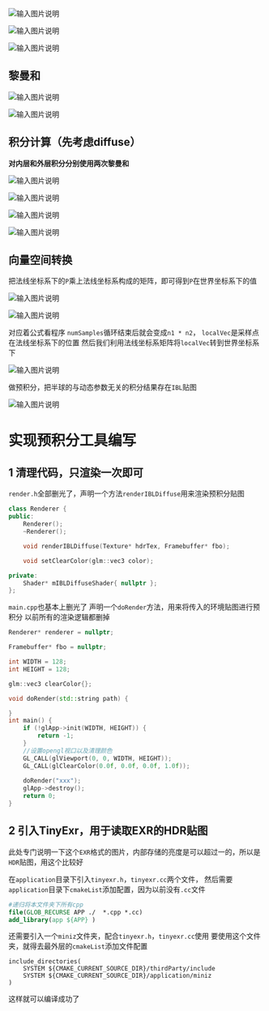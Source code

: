 ![输入图片说明](/imgs/2025-04-08/06LhZMKZrXVp9RaD.png)

![输入图片说明](/imgs/2025-04-08/50awnfEQeSWu34EQ.png)

![输入图片说明](/imgs/2025-04-08/GyIHS2iXOsgRqOO6.png)

## 黎曼和

![输入图片说明](/imgs/2025-04-08/oS39XNvuY7mJbTRN.png)

![输入图片说明](/imgs/2025-04-08/5wJpcHKCBclPVSm2.png)

## 积分计算（先考虑diffuse）

**对内层和外层积分分别使用两次黎曼和**

![输入图片说明](/imgs/2025-04-08/E9Xqw1Ebus4RPh6y.png)

![输入图片说明](/imgs/2025-04-08/P9oEDfT9PgM7K6tq.png)

![输入图片说明](/imgs/2025-04-08/SV1exJqcS5fqUa9y.png)

![输入图片说明](/imgs/2025-04-08/c8f3ERlwJXefgF8B.png)

## 向量空间转换
把法线坐标系下的`P`乘上法线坐标系构成的矩阵，即可得到`P`在世界坐标系下的值

![输入图片说明](/imgs/2025-04-08/XeIErVIM2w3CKoIc.png)

![输入图片说明](/imgs/2025-04-08/PJsw238lPdd6ETvQ.png)

对应着公式看程序
`numSamples`循环结束后就会变成`n1 * n2`，
`localVec`是采样点在法线坐标系下的位置
然后我们利用法线坐标系矩阵将`localVec`转到世界坐标系下

![输入图片说明](/imgs/2025-04-08/iJzI5MwNxsH3Q6q6.png)

做预积分，把半球的与动态参数无关的积分结果存在`IBL`贴图

![输入图片说明](/imgs/2025-04-08/Y3xPs3ic2wj9KwtI.png)

# 实现预积分工具编写
## 1 清理代码，只渲染一次即可
`render.h`全部删光了，声明一个方法`renderIBLDiffuse`用来渲染预积分贴图
```cpp
class Renderer {
public:
	Renderer();
	~Renderer();

	void renderIBLDiffuse(Texture* hdrTex, Framebuffer* fbo);

	void setClearColor(glm::vec3 color);

private:
	Shader* mIBLDiffuseShader{ nullptr };
};
```
`main.cpp`也基本上删光了
声明一个`doRender`方法，用来将传入的环境贴图进行预积分
以前所有的渲染逻辑都删掉
```cpp
Renderer* renderer = nullptr;

Framebuffer* fbo = nullptr;

int WIDTH = 128;
int HEIGHT = 128;

glm::vec3 clearColor{};

void doRender(std::string path) {

}
int main() {
	if (!glApp->init(WIDTH, HEIGHT)) {
		return -1;
	}
	//设置opengl视口以及清理颜色
	GL_CALL(glViewport(0, 0, WIDTH, HEIGHT));
	GL_CALL(glClearColor(0.0f, 0.0f, 0.0f, 1.0f));
	
	doRender("xxx");
	glApp->destroy();
	return 0;
}
```

## 2 引入TinyExr，用于读取EXR的HDR贴图
此处专门说明一下这个`EXR`格式的图片，内部存储的亮度是可以超过一的，所以是`HDR`贴图，用这个比较好

在`application`目录下引入`tinyexr.h`，`tinyexr.cc`两个文件，
然后需要`application`目录下`cmakeList`添加配置，因为以前没有`.cc`文件
```cmake
#递归将本文件夹下所有cpp
file(GLOB_RECURSE APP ./  *.cpp *.cc)
add_library(app ${APP} )
```
还需要引入一个`miniz`文件夹，配合`tinyexr.h`，`tinyexr.cc`使用
要使用这个文件夹，就得去最外层的`cmakeList`添加文件配置
```
include_directories(
	SYSTEM ${CMAKE_CURRENT_SOURCE_DIR}/thirdParty/include
	SYSTEM ${CMAKE_CURRENT_SOURCE_DIR}/application/miniz
)
```
这样就可以编译成功了
<!--stackedit_data:
eyJoaXN0b3J5IjpbLTE2NDM1OTczNjgsMTI3NjA3NjI2NCwtMz
I4NjA1ODY4LDEwMzkzMDIwMTUsMTc2MTE3MTg1OSwxNzE0NDQ3
MDg0LDIzNDM4OTg5LDY2MjM1MTUsLTE5MDY4MjM1NzMsMTc0NT
AxMjcyNiwxNTM1NDQwMjE4LC0yMDg4NzQ2NjEyXX0=
-->